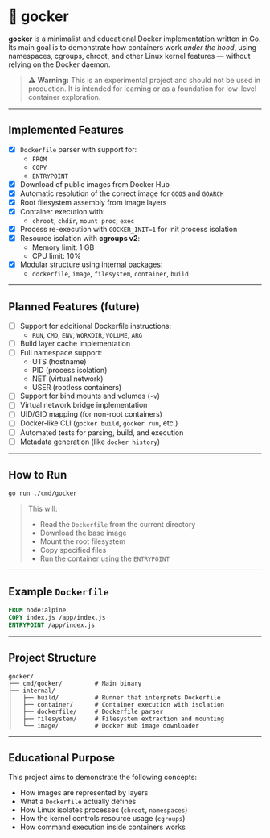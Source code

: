 # 🐳 gocker

**gocker** is a minimalist and educational Docker implementation written in Go.  
Its main goal is to demonstrate how containers work *under the hood*, using namespaces, cgroups, chroot, and other Linux kernel features — without relying on the Docker daemon.

> ⚠️ **Warning:** This is an experimental project and should not be used in production. It is intended for learning or as a foundation for low-level container exploration.

---

## Implemented Features

- [x] `Dockerfile` parser with support for:
  - `FROM`
  - `COPY`
  - `ENTRYPOINT`
- [x] Download of public images from Docker Hub
- [x] Automatic resolution of the correct image for `GOOS` and `GOARCH`
- [x] Root filesystem assembly from image layers
- [x] Container execution with:
  - `chroot`, `chdir`, `mount proc`, `exec`
- [x] Process re-execution with `GOCKER_INIT=1` for init process isolation
- [x] Resource isolation with **cgroups v2**:
  - Memory limit: 1 GB
  - CPU limit: 10%
- [x] Modular structure using internal packages:
  - `dockerfile`, `image`, `filesystem`, `container`, `build`

---

## Planned Features (future)

- [ ] Support for additional Dockerfile instructions:
  - `RUN`, `CMD`, `ENV`, `WORKDIR`, `VOLUME`, `ARG`
- [ ] Build layer cache implementation
- [ ] Full namespace support:
  - UTS (hostname)
  - PID (process isolation)
  - NET (virtual network)
  - USER (rootless containers)
- [ ] Support for bind mounts and volumes (`-v`)
- [ ] Virtual network bridge implementation
- [ ] UID/GID mapping (for non-root containers)
- [ ] Docker-like CLI (`gocker build`, `gocker run`, etc.)
- [ ] Automated tests for parsing, build, and execution
- [ ] Metadata generation (like `docker history`)

---

## How to Run

```bash
go run ./cmd/gocker
```

> This will:
> - Read the `Dockerfile` from the current directory
> - Download the base image
> - Mount the root filesystem
> - Copy specified files
> - Run the container using the `ENTRYPOINT`

---

## Example `Dockerfile`

```Dockerfile
FROM node:alpine
COPY index.js /app/index.js
ENTRYPOINT /app/index.js
```

---

## Project Structure

```
gocker/
├── cmd/gocker/         # Main binary
├── internal/
│   ├── build/          # Runner that interprets Dockerfile
│   ├── container/      # Container execution with isolation
│   ├── dockerfile/     # Dockerfile parser
│   ├── filesystem/     # Filesystem extraction and mounting
│   └── image/          # Docker Hub image downloader
```

---

## Educational Purpose

This project aims to demonstrate the following concepts:

- How images are represented by layers
- What a `Dockerfile` actually defines
- How Linux isolates processes (`chroot`, `namespaces`)
- How the kernel controls resource usage (`cgroups`)
- How command execution inside containers works